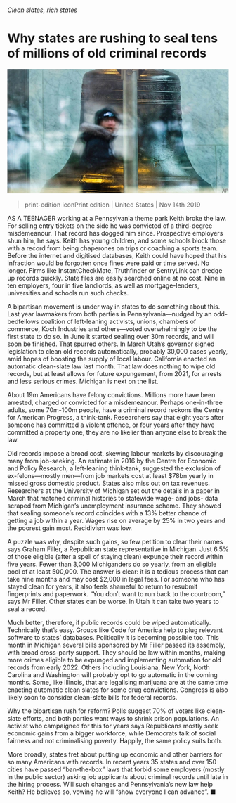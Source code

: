 ###### Clean slates, rich states

# Why states are rushing to seal tens of millions of old criminal records 

![image](images/20191116_USP004_0.jpg) 

> print-edition iconPrint edition | United States | Nov 14th 2019 

AS A TEENAGER working at a Pennsylvania theme park Keith broke the law. For selling entry tickets on the side he was convicted of a third-degree misdemeanour. That record has dogged him since. Prospective employers shun him, he says. Keith has young children, and some schools block those with a record from being chaperones on trips or coaching a sports team. Before the internet and digitised databases, Keith could have hoped that his infraction would be forgotten once fines were paid or time served. No longer. Firms like InstantCheckMate, Truthfinder or SentryLink can dredge up records quickly. State files are easily searched online at no cost. Nine in ten employers, four in five landlords, as well as mortgage-lenders, universities and schools run such checks. 

A bipartisan movement is under way in states to do something about this. Last year lawmakers from both parties in Pennsylvania—nudged by an odd-bedfellows coalition of left-leaning activists, unions, chambers of commerce, Koch Industries and others—voted overwhelmingly to be the first state to do so. In June it started sealing over 30m records, and will soon be finished. That spurred others. In March Utah’s governor signed legislation to clean old records automatically, probably 30,000 cases yearly, amid hopes of boosting the supply of local labour. California enacted an automatic clean-slate law last month. That law does nothing to wipe old records, but at least allows for future expungement, from 2021, for arrests and less serious crimes. Michigan is next on the list. 

About 19m Americans have felony convictions. Millions more have been arrested, charged or convicted for a misdemeanour. Perhaps one-in-three adults, some 70m-100m people, have a criminal record reckons the Centre for American Progress, a think-tank. Researchers say that eight years after someone has committed a violent offence, or four years after they have committed a property one, they are no likelier than anyone else to break the law. 

Old records impose a broad cost, skewing labour markets by discouraging many from job-seeking. An estimate in 2016 by the Centre for Economic and Policy Research, a left-leaning think-tank, suggested the exclusion of ex-felons—mostly men—from job markets cost at least $78bn yearly in missed gross domestic product. States also miss out on tax revenues. Researchers at the University of Michigan set out the details in a paper in March that matched criminal histories to statewide wage- and jobs- data scraped from Michigan’s unemployment insurance scheme. They showed that sealing someone’s record coincides with a 13% better chance of getting a job within a year. Wages rise on average by 25% in two years and the poorest gain most. Recidivism was low. 

A puzzle was why, despite such gains, so few petition to clear their names says Graham Filler, a Republican state representative in Michigan. Just 6.5% of those eligible (after a spell of staying clean) expunge their record within five years. Fewer than 3,000 Michiganders do so yearly, from an eligible pool of at least 500,000. The answer is clear: it is a tedious process that can take nine months and may cost $2,000 in legal fees. For someone who has stayed clean for years, it also feels shameful to return to resubmit fingerprints and paperwork. “You don’t want to run back to the courtroom,” says Mr Filler. Other states can be worse. In Utah it can take two years to seal a record. 

Much better, therefore, if public records could be wiped automatically. Technically that’s easy. Groups like Code for America help to plug relevant software to states’ databases. Politically it is becoming possible too. This month in Michigan several bills sponsored by Mr Filler passed its assembly, with broad cross-party support. They should be law within months, making more crimes eligible to be expunged and implementing automation for old records from early 2022. Others including Louisiana, New York, North Carolina and Washington will probably opt to go automatic in the coming months. Some, like Illinois, that are legalising marijuana are at the same time enacting automatic clean slates for some drug convictions. Congress is also likely soon to consider clean-slate bills for federal records. 

Why the bipartisan rush for reform? Polls suggest 70% of voters like clean-slate efforts, and both parties want ways to shrink prison populations. An activist who campaigned for this for years says Republicans mostly seek economic gains from a bigger workforce, while Democrats talk of social fairness and not criminalising poverty. Happily, the same policy suits both. 

More broadly, states fret about putting up economic and other barriers for so many Americans with records. In recent years 35 states and over 150 cities have passed “ban-the-box” laws that forbid some employers (mostly in the public sector) asking job applicants about criminal records until late in the hiring process. Will such changes and Pennsylvania’s new law help Keith? He believes so, vowing he will “show everyone I can advance”. ■ 

